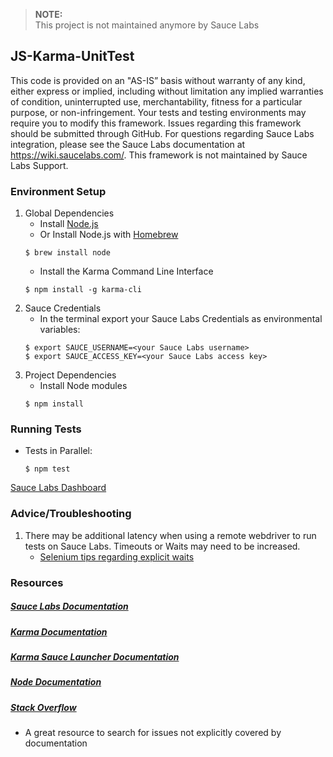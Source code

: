 >**NOTE:<br/>**
> This project is not maintained anymore by Sauce Labs

## JS-Karma-UnitTest

This code is provided on an "AS-IS” basis without warranty of any kind, either express or implied, including without limitation any implied warranties of condition, uninterrupted use, merchantability, fitness for a particular purpose, or non-infringement. Your tests and testing environments may require you to modify this framework. Issues regarding this framework should be submitted through GitHub. For questions regarding Sauce Labs integration, please see the Sauce Labs documentation at https://wiki.saucelabs.com/. This framework is not maintained by Sauce Labs Support.

### Environment Setup

1. Global Dependencies
    * Install [Node.js](https://nodejs.org/en/)
    * Or Install Node.js with [Homebrew](http://brew.sh/)
    ```
    $ brew install node
    ```
    * Install the Karma Command Line Interface
    ```
    $ npm install -g karma-cli
    ```
2. Sauce Credentials
    * In the terminal export your Sauce Labs Credentials as environmental variables:
    ```
    $ export SAUCE_USERNAME=<your Sauce Labs username>
	$ export SAUCE_ACCESS_KEY=<your Sauce Labs access key>
    ```
3. Project Dependencies
	* Install Node modules
	```
	$ npm install
	```

### Running Tests

* Tests in Parallel:
	```
	$ npm test
	```

[Sauce Labs Dashboard](https://saucelabs.com/beta/dashboard/)

### Advice/Troubleshooting

1. There may be additional latency when using a remote webdriver to run tests on Sauce Labs. Timeouts or Waits may need to be increased.
    * [Selenium tips regarding explicit waits](https://wiki.saucelabs.com/display/DOCS/Best+Practice%3A+Use+Explicit+Waits)

### Resources
##### [Sauce Labs Documentation](https://wiki.saucelabs.com/)

##### [Karma Documentation](https://karma-runner.github.io/0.13/config/configuration-file.html)

##### [Karma Sauce Launcher Documentation](https://github.com/karma-runner/karma-sauce-launcher)

##### [Node Documentation](https://nodejs.org/en/docs/)

##### [Stack Overflow](http://stackoverflow.com/)
* A great resource to search for issues not explicitly covered by documentation
